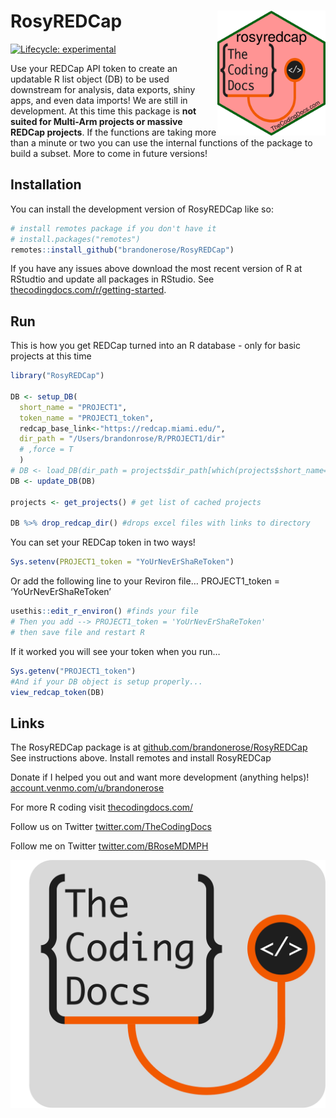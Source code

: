
<!-- README.md is generated from README.Rmd. Please edit that file -->

# RosyREDCap <img src="man/figures/logo.png" align="right" height="200" />

<!-- badges: start -->

[![Lifecycle:
experimental](https://img.shields.io/badge/lifecycle-experimental-orange.svg)](https://lifecycle.r-lib.org/articles/stages.html#experimental)
<!-- badges: end -->

Use your REDCap API token to create an updatable R list object (DB) to
be used downstream for analysis, data exports, shiny apps, and even data
imports! We are still in development. At this time this package is **not
suited for Multi-Arm projects or massive REDCap projects**. If the
functions are taking more than a minute or two you can use the internal
functions of the package to build a subset. More to come in future
versions!

## Installation

You can install the development version of RosyREDCap like so:

``` r
# install remotes package if you don't have it
# install.packages("remotes") 
remotes::install_github("brandonerose/RosyREDCap")
```

If you have any issues above download the most recent version of R at
RStudtio and update all packages in RStudio. See
[thecodingdocs.com/r/getting-started](https://www.thecodingdocs.com/r/getting-started "R Getting Started").

## Run

This is how you get REDCap turned into an R database - only for basic
projects at this time

``` r
library("RosyREDCap")

DB <- setup_DB(
  short_name = "PROJECT1",
  token_name = "PROJECT1_token",
  redcap_base_link<-"https://redcap.miami.edu/",
  dir_path = "/Users/brandonrose/R/PROJECT1/dir"
  # ,force = T
  )
# DB <- load_DB(dir_path = projects$dir_path[which(projects$short_name=="PSDB")])
DB <- update_DB(DB)

projects <- get_projects() # get list of cached projects

DB %>% drop_redcap_dir() #drops excel files with links to directory
```

You can set your REDCap token in two ways!

``` r
Sys.setenv(PROJECT1_token = "YoUrNevErShaReToken")
```

Or add the following line to your Reviron file… PROJECT1_token =
‘YoUrNevErShaReToken’

``` r
usethis::edit_r_environ() #finds your file
# Then you add --> PROJECT1_token = 'YoUrNevErShaReToken'
# then save file and restart R
```

If it worked you will see your token when you run…

``` r
Sys.getenv("PROJECT1_token")
#And if your DB object is setup properly...
view_redcap_token(DB)
```

## Links

The RosyREDCap package is at
[github.com/brandonerose/RosyREDCap](https://github.com/brandonerose/RosyREDCap "RosyREDCap R package")
See instructions above. Install remotes and install RosyREDCap

Donate if I helped you out and want more development (anything helps)!
[account.venmo.com/u/brandonerose](https://account.venmo.com/u/brandonerose "Venmo Donation")

For more R coding visit
[thecodingdocs.com/](https://www.thecodingdocs.com/ "TheCodingDocs.com")

Follow us on Twitter
[twitter.com/TheCodingDocs](https://twitter.com/TheCodingDocs "TheCodingDocs Twitter")

Follow me on Twitter
[twitter.com/BRoseMDMPH](https://twitter.com/BRoseMDMPH "BRoseMDMPH Twitter")

[![TheCodingDocs.com](man/figures/TCD.png)](http://www.thecodingdocs.com)
